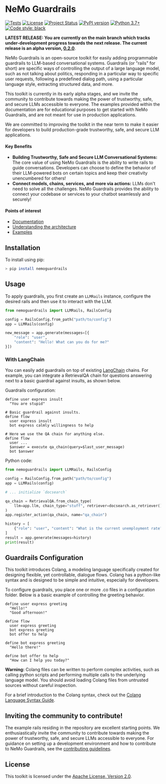 # NeMo Guardrails

[![Tests](https://img.shields.io/badge/Tests-passing-green)](#)
[![License](https://img.shields.io/badge/License-Apache%202.0-brightgreen.svg)](https://github.com/NVIDIA/NeMo-Guardrails/blob/main/LICENSE.md)
[![Project Status](https://img.shields.io/badge/Status-alpha-orange)](#)
[![PyPI version](https://badge.fury.io/py/nemoguardrails.svg)](https://badge.fury.io/py/nemoguardrails)
[![Python 3.7+](https://img.shields.io/badge/python-3.7%2B-green)](https://www.python.org/downloads/)
[![Code style: black](https://img.shields.io/badge/code%20style-black-000000.svg)](https://github.com/psf/black)

**LATEST RELEASE: You are currently on the main branch which tracks
under-development progress towards the next release. The current release is
an alpha version, [0.2.0](https://github.com/NVIDIA/NeMo-Guardrails/tree/v0.2.0)**.

NeMo Guardrails is an open-source toolkit for easily adding programmable guardrails to LLM-based conversational systems. Guardrails (or "rails" for short) are specific ways of controlling the output of a large language model, such as not talking about politics, responding in a particular way to specific user requests, following a predefined dialog path, using a particular language style, extracting structured data, and more.

This toolkit is currently in its early alpha stages, and we invite the community to contribute towards making the power of trustworthy, safe, and secure LLMs accessible to everyone. The examples provided within the documentation are for educational purposes to get started with NeMo Guardrails, and are not meant for use in production applications.

We are committed to improving the toolkit in the near term to make it easier for developers to build production-grade trustworthy, safe, and secure LLM applications.

#### **Key Benefits**
- **Building Trustworthy, Safe and Secure LLM Conversational Systems:** The core
value of using NeMo Guardrails is the ability to write rails to guide conversations. Developers
can choose to define the behavior of their LLM-powered bots on certain topics and keep their creativity unencumbered for others!
- **Connect models, chains, services, and more via actions:** LLMs don't need to solve all the challenges. NeMo Guardrails provides the ability to connect your codebase or services to your chatbot seamlessly and securely!

#### **Points of interest**
* [Documentation](./docs/README.md)
* [Understanding the architecture](./docs/architecture/README.md)
* [Examples](./examples/README.md)

## Installation

To install using pip:

```bash
> pip install nemoguardrails
```

## Usage

To apply guardrails, you first create an `LLMRails` instance, configure the desired rails and then use it to interact with the LLM.

```python
from nemoguardrails import LLMRails, RailsConfig

config = RailsConfig.from_path("path/to/config")
app = LLMRails(config)

new_message = app.generate(messages=[{
    "role": "user",
    "content": "Hello! What can you do for me?"
}])
```

### With LangChain

You can easily add guardrails on top of existing [LangChain](https://github.com/hwchase17/langchain) chains. For example, you can integrate a RetrievalQA chain for questions answering next to a basic guardrail against insults, as shown below.

Guardrails configuration:

```colang
define user express insult
  "You are stupid"

# Basic guardrail against insults.
define flow
  user express insult
  bot express calmly willingness to help

# Here we use the QA chain for anything else.
define flow
  user ...
  $answer = execute qa_chain(query=$last_user_message)
  bot $answer
```

Python code:

```python
from nemoguardrails import LLMRails, RailsConfig

config = RailsConfig.from_path("path/to/config")
app = LLMRails(config)

# ... initialize `docsearch`

qa_chain = RetrievalQA.from_chain_type(
    llm=app.llm, chain_type="stuff", retriever=docsearch.as_retriever()
)
app.register_action(qa_chain, name="qa_chain")

history = [
    {"role": "user", "content": "What is the current unemployment rate?"}
]
result = app.generate(messages=history)
print(result)
```

## Guardrails Configuration

This toolkit introduces Colang, a modeling language specifically created for designing flexible, yet controllable, dialogue flows. Colang has a python-like syntax and is designed to be simple and intuitive, especially for developers.

To configure guardrails, you place one or more .co files in a configuration folder. Below is a basic example of controlling the greeting behavior.

```colang
define user express greeting
  "Hello!"
  "Good afternoon!"

define flow
  user express greeting
  bot express greeting
  bot offer to help

define bot express greeting
  "Hello there!"

define bot offer to help
  "How can I help you today?"
```

**Warning:** Colang files can be written to perform complex activities, such as calling python scripts and performing multiple calls to the underlying language model. You should avoid loading Colang files from untrusted sources without careful inspection.

For a brief introduction to the Colang syntax, check out the [Colang Language Syntax Guide](./docs/user_guide/colang-language-syntax-guide.md).



## Inviting the community to contribute!

The example rails residing in the repository are excellent starting points. We enthusiastically invite the community to contribute towards making the power of trustworthy, safe, and secure LLMs accessible to everyone. For guidance on setting up a development environment and how to contribute to NeMo Guardrails, see the [contributing guidelines](./CONTRIBUTING.md).

## License

This toolkit is licensed under the [Apache License, Version 2.0](http://www.apache.org/licenses/LICENSE-2.0).
